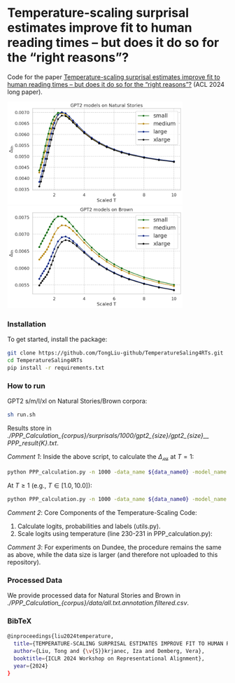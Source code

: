 # Temperature-scaling surprisal estimates improve fit to human reading times – but does it do so for the “right reasons”?

Code for the paper [Temperature-scaling surprisal estimates improve fit to human reading times – but does it do so for the “right reasons”?](https://arxiv.org/pdf/2311.09325) (ACL 2024 long paper).



[<img src="https://github.com/TongLiu-github/TemperatureSaling4RTs/blob/main/figures/optimal_T_gpt2_naturalstories.png" alt="viewer" width="400">](https://prismarinejs.github.io/prismarine-viewer/)
[<img src="https://github.com/TongLiu-github/TemperatureSaling4RTs/blob/main/figures/optimal_T_gpt2_brown.png" alt="viewer" width="400">](https://prismarinejs.github.io/prismarine-viewer/)

<h3> Installation </h3>
To get started, install the package:  

```bash
git clone https://github.com/TongLiu-github/TemperatureSaling4RTs.git
cd TemperatureSaling4RTs
pip install -r requirements.txt
```  

<h3> How to run </h3>

GPT2 s/m/l/xl on Natural Stories/Brown corpora:   

```bash
sh run.sh
```
Results store in *./PPP_Calculation_{corpus}/surprisals/1000/gpt2_{size}/gpt2_{size}__ PPP_result{K}.txt*.  

*Comment 1*: Inside the above script, to calculate the $\Delta_{\mathcal{llh}}$ at $T=1$: 
```bash
python PPP_calculation.py -n 1000 -data_name ${data_name0} -model_name ${model_name0} -cuda_num "0"  -K 10 -T_optimal 1.0
```
At $T\geq1$ (e.g., $T \in [1.0, 10.0]$):  
```bash
python PPP_calculation.py -n 1000 -data_name ${data_name0} -model_name ${model_name0} -cuda_num "0"  -K 0 
```     


*Comment 2*: Core Components of the Temperature-Scaling Code:  
1. Calculate logits, probabilities and labels (utils.py).
2. Scale logits using temperature (line 230-231 in PPP_calculation.py):  

*Comment 3*: For experiments on Dundee, the procedure remains the same as above, while the data size is larger (and therefore not uploaded to this repository). 

<h3> Processed Data </h3>  

We provide processed data for Natural Stories and Brown in *./PPP_Calculation_{corpus}/data/all.txt.annotation.filtered.csv*. 

<h3> BibTeX </h3>  

```bash
@inproceedings{liu2024temperature,
  title={TEMPERATURE-SCALING SURPRISAL ESTIMATES IMPROVE FIT TO HUMAN READING TIMES--BUT DOES IT DO SO FOR THE “RIGHT REASONS”?},
  author={Liu, Tong and {\v{S}}krjanec, Iza and Demberg, Vera},
  booktitle={ICLR 2024 Workshop on Representational Alignment},
  year={2024}
}
```   

